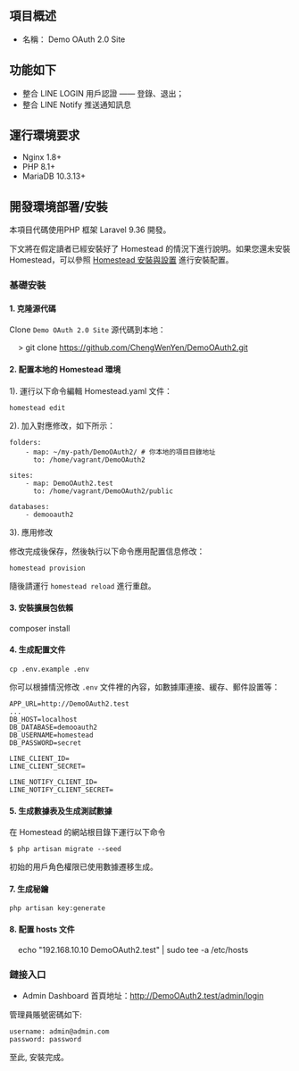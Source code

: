 ## 項目概述

* 名稱： Demo OAuth 2.0 Site

## 功能如下

- 整合 LINE LOGIN 用戶認證 —— 登錄、退出；
- 整合 LINE Notify 推送通知訊息

## 運行環境要求

- Nginx 1.8+
- PHP 8.1+
- MariaDB 10.3.13+

## 開發環境部署/安裝

本項目代碼使用PHP 框架 Laravel 9.36 開發。

下文將在假定讀者已經安裝好了 Homestead 的情況下進行說明。如果您還未安裝 Homestead，可以參照 [Homestead 安裝與設置](https://learnku.com/docs/laravel/5.5/homestead#installation-and-setup) 進行安裝配置。

### 基礎安裝

#### 1. 克隆源代碼

Clone `Demo OAuth 2.0 Site` 源代碼到本地：

    > git clone https://github.com/ChengWenYen/DemoOAuth2.git

#### 2. 配置本地的 Homestead 環境

1). 運行以下命令編輯 Homestead.yaml 文件：

```shell
homestead edit
```

2). 加入對應修改，如下所示：

```
folders:
    - map: ~/my-path/DemoOAuth2/ # 你本地的項目目錄地址
      to: /home/vagrant/DemoOAuth2

sites:
    - map: DemoOAuth2.test
      to: /home/vagrant/DemoOAuth2/public

databases:
    - demooauth2
```

3). 應用修改

修改完成後保存，然後執行以下命令應用配置信息修改：

```shell
homestead provision
```

隨後請運行 `homestead reload` 進行重啟。

#### 3. 安裝擴展包依賴

composer install

#### 4. 生成配置文件

```
cp .env.example .env
```

你可以根據情況修改 `.env` 文件裡的內容，如數據庫連接、緩存、郵件設置等：

```
APP_URL=http://DemoOAuth2.test
...
DB_HOST=localhost
DB_DATABASE=demooauth2
DB_USERNAME=homestead
DB_PASSWORD=secret

LINE_CLIENT_ID=
LINE_CLIENT_SECRET=

LINE_NOTIFY_CLIENT_ID=
LINE_NOTIFY_CLIENT_SECRET=
```

#### 5. 生成數據表及生成測試數據

在 Homestead 的網站根目錄下運行以下命令

```shell
$ php artisan migrate --seed
```

初始的用戶角色權限已使用數據遷移生成。

#### 7. 生成秘鑰

```shell
php artisan key:generate
```

#### 8. 配置 hosts 文件

    echo "192.168.10.10 DemoOAuth2.test" | sudo tee -a /etc/hosts

### 鏈接入口

* Admin Dashboard 首頁地址：http://DemoOAuth2.test/admin/login

管理員賬號密碼如下:

```
username: admin@admin.com
password: password
```

至此, 安裝完成。

